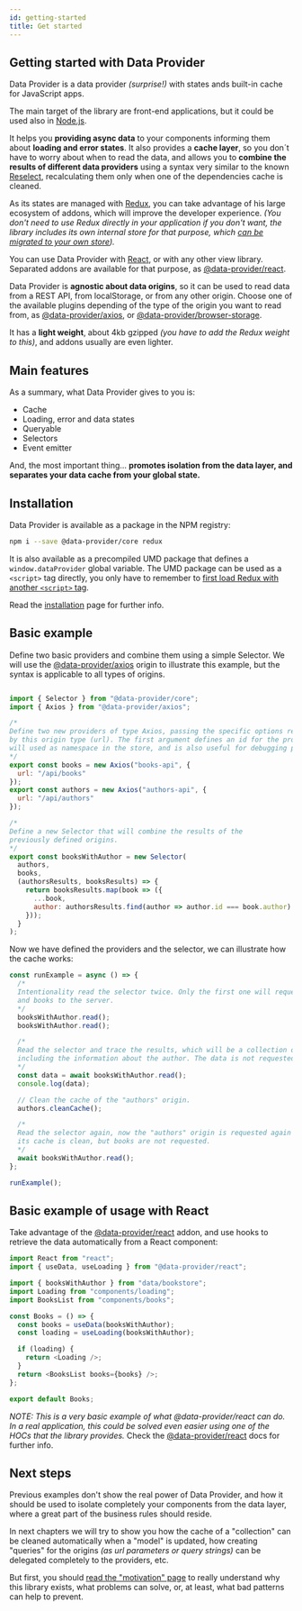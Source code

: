 ```yaml
---
id: getting-started
title: Get started
---
```


## Getting started with Data Provider

Data Provider is a data provider _(surprise!)_ with states ands built-in cache for JavaScript apps.

The main target of the library are front-end applications, but it could be used also in [Node.js][nodejs].

It helps you __providing async data__ to your components informing them about __loading and error states__.
It also provides a __cache layer__, so you don´t have to worry about when to read the data, and allows you to __combine the results of different data providers__ using a syntax very similar to the known [Reselect][reselect], recalculating them only when one of the dependencies cache is cleaned.

As its states are managed with [Redux][redux], you can take advantage of his large ecosystem of addons, which will improve the developer experience. _(You don't need to use Redux directly in your application if you don't want, the library includes its own internal store for that purpose, which [can be migrated to your own store](api-store-manager.md))._

You can use Data Provider with [React][react], or with any other view library. Separated addons are available for that purpose, as [@data-provider/react][data-provider-react].

Data Provider is __agnostic about data origins__, so it can be used to read data from a REST API, from localStorage, or from any other origin. Choose one of the available plugins depending of the type of the origin you want to read from, as [@data-provider/axios][data-provider-axios], or [@data-provider/browser-storage][data-provider-browser-storage].

It has a __light weight__, about 4kb gzipped _(you have to add the Redux weight to this)_, and addons usually are even lighter.

## Main features

As a summary, what Data Provider gives to you is:

* Cache
* Loading, error and data states
* Queryable
* Selectors
* Event emitter

And, the most important thing... __promotes isolation from the data layer, and separates your data cache from your global state.__

## Installation

Data Provider is available as a package in the NPM registry:

```bash
npm i --save @data-provider/core redux
```

It is also available as a precompiled UMD package that defines a `window.dataProvider` global variable. The UMD package can be used as a `<script>` tag directly, you only have to remember to [first load Redux with another `<script>` tag][redux-installation].

Read the [installation](installation.md) page for further info.

## Basic example

Define two basic providers and combine them using a simple Selector. We will use the [@data-provider/axios][data-provider-axios] origin to illustrate this example, but the syntax is applicable to all types of origins.

```javascript

import { Selector } from "@data-provider/core";
import { Axios } from "@data-provider/axios";

/* 
Define two new providers of type Axios, passing the specific options required
by this origin type (url). The first argument defines an id for the provider, which
will used as namespace in the store, and is also useful for debugging purposes.
*/
export const books = new Axios("books-api", {
  url: "/api/books"
});
export const authors = new Axios("authors-api", {
  url: "/api/authors"
});

/* 
Define a new Selector that will combine the results of the
previously defined origins.
*/
export const booksWithAuthor = new Selector(
  authors,
  books,
  (authorsResults, booksResults) => {
    return booksResults.map(book => ({
      ...book,
      author: authorsResults.find(author => author.id === book.author)
    }));
  }
);

```

Now we have defined the providers and the selector, we can illustrate how the cache works:

```javascript
const runExample = async () => {
  /*
  Intentionality read the selector twice. Only the first one will request authors
  and books to the server.
  */
  booksWithAuthor.read();
  booksWithAuthor.read();

  /*
  Read the selector and trace the results, which will be a collection of books
  including the information about the author. The data is not requested again.
  */
  const data = await booksWithAuthor.read();
  console.log(data);

  // Clean the cache of the "authors" origin.
  authors.cleanCache();

  /*
  Read the selector again, now the "authors" origin is requested again as
  its cache is clean, but books are not requested.
  */
  await booksWithAuthor.read();
};

runExample();
```

## Basic example of usage with React

Take advantage of the [@data-provider/react][data-provider-react] addon, and use hooks to retrieve the data automatically from a React component:

```javascript
import React from "react";
import { useData, useLoading } from "@data-provider/react";

import { booksWithAuthor } from "data/bookstore";
import Loading from "components/loading";
import BooksList from "components/books";

const Books = () => {
  const books = useData(booksWithAuthor);
  const loading = useLoading(booksWithAuthor);

  if (loading) {
    return <Loading />;
  }
  return <BooksList books={books} />;
};

export default Books;
```

_NOTE: This is a very basic example of what @data-provider/react can do. In a real application, this could be solved even easier using one of the HOCs that the library provides._ Check the [@data-provider/react][data-provider-react] docs for further info.

## Next steps

Previous examples don't show the real power of Data Provider, and how it should be used to isolate completely your components from the data layer, where a great part of the business rules should reside.

In next chapters we will try to show you how the cache of a "collection" can be cleaned automatically when a "model" is updated, how creating "queries" for the origins _(as url parameters or query strings)_ can be delegated completely to the providers, etc.

But first, you should [read the "motivation" page](motivation.md) to really understand why this library exists, what problems can solve, or, at least, what bad patterns can help to prevent.

[nodejs]: https://nodejs.org/en/
[redux]: https://redux.js.org/
[redux-installation]: https://redux.js.org/introduction/installation
[react]: https://reactjs.org/
[data-provider-react]: https://www.npmjs.com/package/@data-provider/react
[data-provider-axios]: https://www.npmjs.com/package/@data-provider/axios
[data-provider-browser-storage]: https://www.npmjs.com/package/@data-provider/browser-storage
[reselect]: https://github.com/reduxjs/reselect
